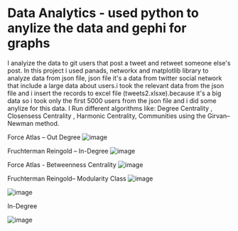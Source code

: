 # Data Analytics - used python to anylize the data and gephi for graphs   
I analyize the data to git users that post a tweet and retweet someone else's post.
In this project i used panads, networkx and matplotlib library to analyze data from json file, json file it's a data from twitter social network that include a large data about users.i took the relevant data from the json file and i insert the records to excel file (tweets2.xlsxe).because it's a big data so i took only the first 5000 users from the json file and i did some anylize for this data.
 I Run different algorithms like: Degree Centrality , Closensess Centrality , Harmonic Centrality, Communities  using the Girvan–Newman method.
 
 Force Atlas – Out Degree
 ![image](https://user-images.githubusercontent.com/77536857/190501703-b832ee6c-ca79-4b27-a561-9945ac0bcea5.png)
 
 Fruchterman Reingold – In-Degree
 ![image](https://user-images.githubusercontent.com/77536857/190501802-417e133c-f656-4bae-b754-1e8007c55633.png)

Force Atlas - Betweenness Centrality
![image](https://user-images.githubusercontent.com/77536857/190502048-76c184aa-5667-46e0-b9ab-aa13fa994823.png)

Fruchterman Reingold– Modularity Class
![image](https://user-images.githubusercontent.com/77536857/190502087-fcbdf27a-81f3-46d5-b5fd-2f52b5f6eb9d.png)

![image](https://user-images.githubusercontent.com/77536857/190502148-48038904-cdab-405d-bade-565fc44ee0e7.png)

In-Degree 

![image](https://user-images.githubusercontent.com/77536857/190502255-ed3e0432-f15d-47f3-bd10-d45730539ac3.png)


